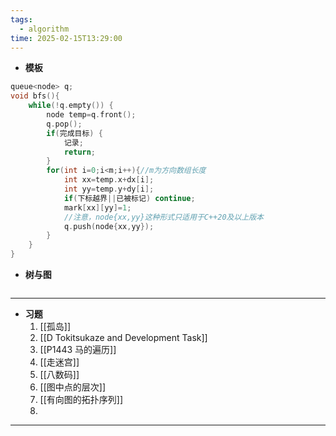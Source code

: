 ```yaml
---
tags:
  - algorithm
time: 2025-02-15T13:29:00
---
```

- **模板**
``` Cpp
queue<node> q; 
void bfs(){ 
	while(!q.empty()) { 
		node temp=q.front(); 
		q.pop(); 
		if(完成目标) { 
			记录; 
			return; 
		} 
		for(int i=0;i<m;i++){//m为方向数组长度  
			int xx=temp.x+dx[i]; 
			int yy=temp.y+dy[i]; 
			if(下标越界||已被标记) continue;  
			mark[xx][yy]=1; 
			//注意，node{xx,yy}这种形式只适用于C++20及以上版本
			q.push(node{xx,yy});  
		} 
	}
} 
```
- **树与图**
```cpp

```
---
- **习题**
	1. [[孤岛]]
	2. [[D Tokitsukaze and Development Task]]
	3. [[P1443 马的遍历]]
	4. [[走迷宫]]
	5. [[八数码]]
	6. [[图中点的层次]]
	7. [[有向图的拓扑序列]]
	8. 

---
